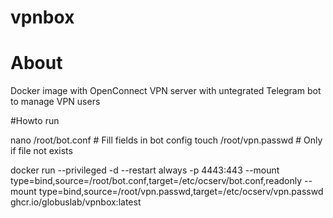 # vpnbox

# About
Docker image with OpenConnect VPN server with untegrated Telegram bot to manage VPN users

#Howto run

nano /root/bot.conf  # Fill fields in bot config
touch /root/vpn.passwd # Only if file not exists

docker run --privileged -d --restart always -p 4443:443 --mount type=bind,source=/root/bot.conf,target=/etc/ocserv/bot.conf,readonly --mount type=bind,source=/root/vpn.passwd,target=/etc/ocserv/vpn.passwd  ghcr.io/globuslab/vpnbox:latest
